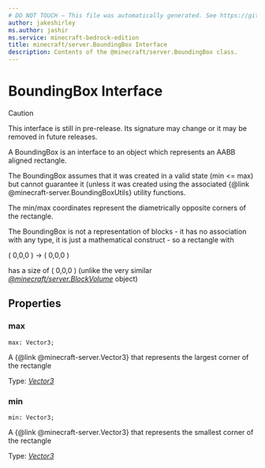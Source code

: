 ```yaml
---
# DO NOT TOUCH — This file was automatically generated. See https://github.com/mojang/minecraftapidocsgenerator to modify descriptions, examples, etc.
author: jakeshirley
ms.author: jashir
ms.service: minecraft-bedrock-edition
title: minecraft/server.BoundingBox Interface
description: Contents of the @minecraft/server.BoundingBox class.
---
```

# BoundingBox Interface

> [!CAUTION]
> This interface is still in pre-release.  Its signature may change or it may be removed in future releases.

A BoundingBox is an interface to an object which represents an AABB aligned rectangle.  

The BoundingBox assumes that it was created in a valid state (min <= max) but cannot guarantee it (unless it was created using the associated {@link @minecraft-server.BoundingBoxUtils} utility functions.

The min/max coordinates represent the diametrically opposite corners of the rectangle.

The BoundingBox is not a representation of blocks - it has no association with any type, it is just a mathematical construct - so a rectangle with

( 0,0,0 ) -> ( 0,0,0 )

has a size of ( 0,0,0 ) (unlike the very similar [*@minecraft/server.BlockVolume*](../../minecraft/server/BlockVolume.md) object)

## Properties

### **max**
`max: Vector3;`

A {@link @minecraft-server.Vector3} that represents the largest corner of the rectangle

Type: [*Vector3*](Vector3.md)

### **min**
`min: Vector3;`

A {@link @minecraft-server.Vector3} that represents the smallest corner of the rectangle

Type: [*Vector3*](Vector3.md)
